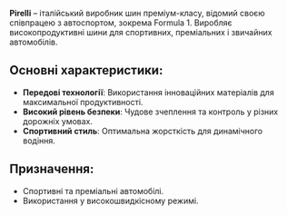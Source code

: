 **Pirelli** – італійський виробник шин преміум-класу, відомий своєю співпрацею з автоспортом, зокрема Formula 1. Виробляє високопродуктивні шини для спортивних, преміальних і звичайних автомобілів.

## Основні характеристики:

- **Передові технології**: Використання інноваційних матеріалів для максимальної продуктивності.
- **Високий рівень безпеки**: Чудове зчеплення та контроль у різних дорожніх умовах.
- **Спортивний стиль**: Оптимальна жорсткість для динамічного водіння.

## Призначення:

- Спортивні та преміальні автомобілі.
- Використання у високошвидкісному режимі.
